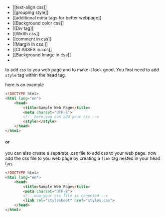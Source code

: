 - [[text-align css]]
- [[grouping style]]
- [[additional meta tags for better webpage]]
- [[Background color css]]
- [[Div tag]]
- [[Width css]]
- [[comment in css]]
- [[Margin in css ]]
- [[CLASSES in css]]
- [[Background Image in css]]
- 


to add `css` to you web page and to make it look good. You first need to add 
`style` tag within the head tag.

here is an example
```html 
<!DOCTYPE html>
<html lang="en">
	<head>
		<title>Sample Web Page</title>
		<meta charset="UTF-8">
		<!-- here you can add your css -->
		<style></style>
	</head>
</html>
```

#### or 

you can also create a separate .css file to add css to your web page.
now add the css file to you web page by creating a `link` tag nested in your head tag.

```html 
<!DOCTYPE html>
<html lang="en">
	<head>
		<title>Sample Web Page</title>
		<meta charset="UTF-8">
		<!-- now your css file is conected -->
		<link rel="stylesheet" href="styles.css">
	</head>
</html>
```